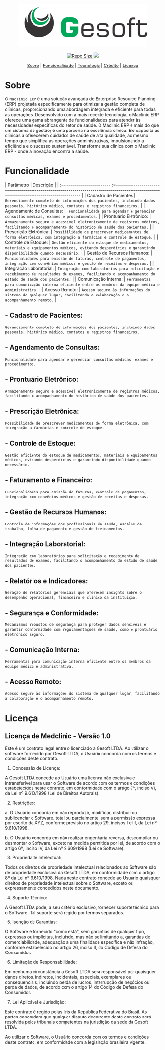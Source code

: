 <div align="center">
    <p>
        <img src="https://raw.githubusercontent.com/rogerionasc/gesoft/main/img/color-gesoft.svg" width="420" />
    </p>
</div>


<div align="center">
    <p>
         <a href="#">
            <img src="https://img.shields.io/github/repo-size/rogerionasc/gesoft?style=flat-square" alt="Repo Size" />
         </a>
           <a href="https://hub.docker.com/r/rogerionasc/gesoft/tags">
            <img src="https://img.shields.io/docker/v/rogerionasc/gesoft?arch=amd64&sort=date&style=flat-square alt="Version docker " />
         </a>
    </p>
</div>

<div align="center">
    <p>
        <a href="#sobre">Sobre</a> |
        <a href="#funcionalidade">Funcionalidade</a> |
        <a href="#tecnologias">Tecnologia</a> |
        <a href="#créditos">Crédito</a> |
        <a href="#licença">Licença</a>
    </p>
</div>

# Sobre

O `Maclinic ERP` é uma solução avançada de Enterprise Resource Planning (ERP) projetada especificamente para otimizar a gestão completa de clínicas, proporcionando uma abordagem integrada e eficiente para todas as operações. Desenvolvido com a mais recente tecnologia, o Maclinic ERP oferece uma gama abrangente de funcionalidades para atender às necessidades específicas do setor de saúde.
O Maclinic ERP é mais do que um sistema de gestão; é uma parceria na excelência clínica. Ele capacita as clínicas a oferecerem cuidados de saúde de alta qualidade, ao mesmo tempo que simplifica as operações administrativas, impulsionando a eficiência e o sucesso sustentável. Transforme sua clínica com o Maclinic ERP - onde a inovação encontra a saúde.

# Funcionalidade

| Parâmetro                   | Descrição                                                                                                                                  |
| :-------------------------  :=------------------------------------------------------------------------------------------------------------------------------------------ |
| Cadastro de Pacientes       | `Gerenciamento completo de informações dos pacientes, incluindo dados pessoais, histórico médico, contatos e registros financeiros.`       |
| Agendamento de Consultas:   | `  Funcionalidade para agendar e gerenciar consultas médicas, exames e procedimentos. `                                                    |
| Prontuário Eletrônico:      | ` Armazenamento seguro e acessível eletronicamente de registros médicos, facilitando o acompanhamento do histórico de saúde dos pacientes. ` |
| Prescrição Eletrônica:      | ` Possibilidade de prescrever medicamentos de forma eletrônica, com integração a farmácias e controle de estoque. `                        |
| Controle de Estoque:        | ` Gestão eficiente do estoque de medicamentos, materiais e equipamentos médicos, evitando desperdícios e garantindo disponibilidade quando necessário.
 ` |
| Gestão de Recursos Humanos:   | ` Funcionalidades para emissão de faturas, controle de pagamentos, integração com convênios médicos e gestão de receitas e despesas. `   |
| Integração Laboratorial:    | ` Integração com laboratórios para solicitação e recebimento de resultados de exames, facilitando o acompanhamento do estado de saúde dos pacientes. ` |
| Comunicação Interna:    | ` Ferramentas para comunicação interna eficiente entre os membros da equipe médica e administrativa. `                                         |
| Acesso Remoto:    | ` Acesso seguro às informações do sistema de qualquer lugar, facilitando a colaboração e o acompanhamento remoto. `                                  |




## - Cadastro de Pacientes:

    Gerenciamento completo de informações dos pacientes, incluindo dados pessoais, histórico médico, contatos e registros financeiros.

## - Agendamento de Consultas:

    Funcionalidade para agendar e gerenciar consultas médicas, exames e procedimentos.

## - Prontuário Eletrônico:

    Armazenamento seguro e acessível eletronicamente de registros médicos, facilitando o acompanhamento do histórico de saúde dos pacientes.

## - Prescrição Eletrônica:

    Possibilidade de prescrever medicamentos de forma eletrônica, com integração a farmácias e controle de estoque.

## - Controle de Estoque:

    Gestão eficiente do estoque de medicamentos, materiais e equipamentos médicos, evitando desperdícios e garantindo disponibilidade quando necessário.

## - Faturamento e Financeiro:

    Funcionalidades para emissão de faturas, controle de pagamentos, integração com convênios médicos e gestão de receitas e despesas.

## - Gestão de Recursos Humanos:

    Controle de informações dos profissionais de saúde, escalas de trabalho, folha de pagamento e gestão de treinamentos.

## - Integração Laboratorial:

    Integração com laboratórios para solicitação e recebimento de resultados de exames, facilitando o acompanhamento do estado de saúde dos pacientes.

## - Relatórios e Indicadores:

    Geração de relatórios gerenciais que oferecem insights sobre o desempenho operacional, financeiro e clínico da instituição.

## - Segurança e Conformidade:

    Mecanismos robustos de segurança para proteger dados sensíveis e garantir conformidade com regulamentações de saúde, como o prontuário eletrônico seguro.

## - Comunicação Interna:

    Ferramentas para comunicação interna eficiente entre os membros da equipe médica e administrativa.

## - Acesso Remoto:

    Acesso seguro às informações do sistema de qualquer lugar, facilitando a colaboração e o acompanhamento remoto.

                          

# Licença

## Licença de Medclinic - Versão 1.0

Este é um contrato legal entre o licenciado a Gesoft LTDA. Ao utilizar o software fornecido por Gesoft LTDA, o Usuário concorda com os termos e condições deste contrato.

1. Concessão de Licença:

A Gesoft LTDA concede ao Usuário uma licença não exclusiva e intransferível para usar o Software de acordo com os termos e condições estabelecidos neste contrato, em conformidade com o artigo 7º, inciso VI, da Lei nº 9.610/1998 (Lei de Direitos Autorais).

2. Restrições:

a. O Usuário concorda em não reproduzir, modificar, distribuir ou sublicenciar o Software, total ou parcialmente, sem a permissão expressa por escrito da XYZ, conforme previsto no artigo 29, incisos I e III, da Lei nº 9.610/1998.

b. O Usuário concorda em não realizar engenharia reversa, descompilar ou desmontar o Software, exceto na medida permitida por lei, de acordo com o artigo 6º, inciso IV, da Lei nº 9.609/1998 (Lei de Software).

3. Propriedade Intelectual:

Todos os direitos de propriedade intelectual relacionados ao Software são de propriedade exclusiva da Gesoft LTDA, em conformidade com o artigo 8º da Lei nº 9.610/1998. Nada neste contrato concede ao Usuário quaisquer direitos de propriedade intelectual sobre o Software, exceto os expressamente concedidos neste documento.

4. Suporte Técnico:

A Gesoft LTDA pode, a seu critério exclusivo, fornecer suporte técnico para o Software. Tal suporte será regido por termos separados.

5. Isenção de Garantias:

O Software é fornecido "como está", sem garantias de qualquer tipo, expressas ou implícitas, incluindo, mas não se limitando a, garantias de comerciabilidade, adequação a uma finalidade específica e não infração, conforme estabelecido no artigo 26, inciso II, do Código de Defesa do Consumidor.

6. Limitação de Responsabilidade:

Em nenhuma circunstância a Gesoft LTDA será responsável por quaisquer danos diretos, indiretos, incidentais, especiais, exemplares ou consequenciais, incluindo perda de lucros, interrupção de negócios ou perda de dados, de acordo com o artigo 14 do Código de Defesa do Consumidor.

7. Lei Aplicável e Jurisdição:

Este contrato é regido pelas leis da República Federativa do Brasil. As partes concordam que qualquer disputa decorrente deste contrato será resolvida pelos tribunais competentes na jurisdição da sede da Gesoft LTDA.

Ao utilizar o Software, o Usuário concorda com os termos e condições deste contrato, em conformidade com a legislação brasileira vigente.
